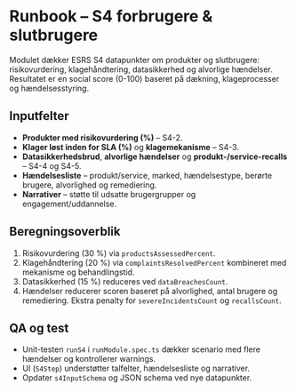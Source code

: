 # Runbook – S4 forbrugere & slutbrugere

Modulet dækker ESRS S4 datapunkter om produkter og slutbrugere: risikovurdering, klagehåndtering, datasikkerhed og alvorlige hændelser. Resultatet er en social score (0-100) baseret på dækning, klageprocesser og hændelsesstyring.

## Inputfelter

- **Produkter med risikovurdering (%)** – S4-2.
- **Klager løst inden for SLA (%)** og **klagemekanisme** – S4-3.
- **Datasikkerhedsbrud**, **alvorlige hændelser** og **produkt-/service-recalls** – S4-4 og S4-5.
- **Hændelsesliste** – produkt/service, marked, hændelsestype, berørte brugere, alvorlighed og remediering.
- **Narrativer** – støtte til udsatte brugergrupper og engagement/uddannelse.

## Beregningsoverblik

1. Risikovurdering (30 %) via `productsAssessedPercent`.
2. Klagehåndtering (20 %) via `complaintsResolvedPercent` kombineret med mekanisme og behandlingstid.
3. Datasikkerhed (15 %) reduceres ved `dataBreachesCount`.
4. Hændelser reducerer scoren baseret på alvorlighed, antal brugere og remediering. Ekstra penalty for `severeIncidentsCount` og `recallsCount`.

## QA og test

- Unit-testen `runS4` i `runModule.spec.ts` dækker scenario med flere hændelser og kontrollerer warnings.
- UI (`S4Step`) understøtter talfelter, hændelsesliste og narrativer.
- Opdater `s4InputSchema` og JSON schema ved nye datapunkter.
